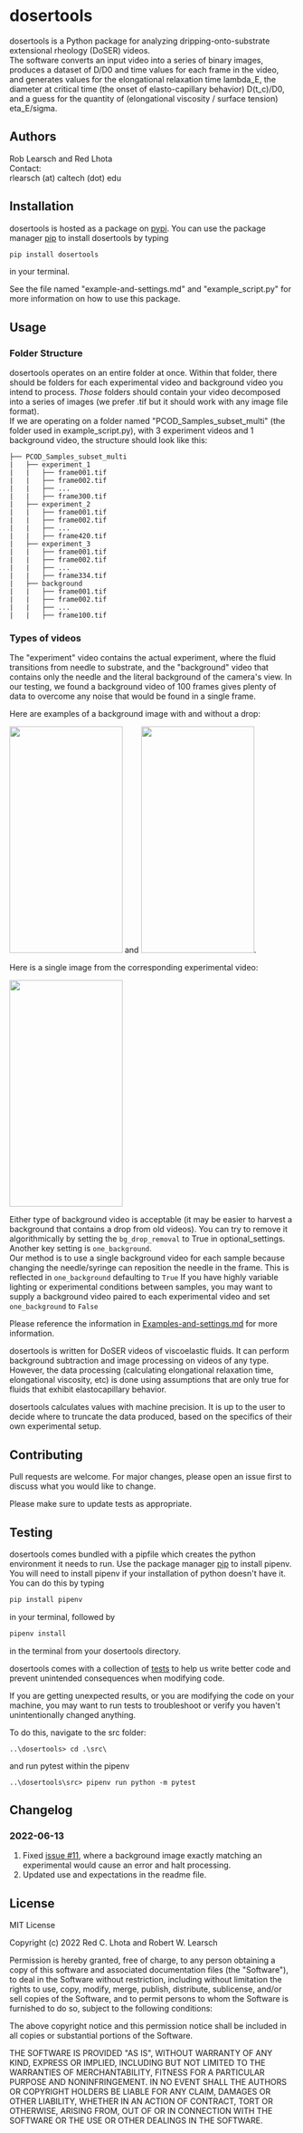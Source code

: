 # dosertools

dosertools is a Python package for analyzing dripping-onto-substrate extensional rheology (DoSER) videos.\
The software converts an input video into a series of binary images, produces a dataset of D/D0 and time values for 
each frame in the video, and generates values for the elongational relaxation time lambda_E, the diameter at critical 
time (the onset of elasto-capillary behavior) D(t_c)/D0, and a guess for the quantity of 
(elongational viscosity / surface tension) eta_E/sigma.  

## Authors
Rob Learsch and Red Lhota\
Contact:\
rlearsch (at) caltech (dot) edu 

## Installation

dosertools is hosted as a package on [pypi](https://pypi.org/). You can use the package manager 
[pip](https://pip.pypa.io/en/stable/) to install dosertools by typing
```bash
pip install dosertools
```
in your terminal. 

See the file named "example-and-settings.md" and "example_script.py" for more information 
on how to use this package.
## Usage
### Folder Structure  
dosertools operates on an entire folder at once. Within that folder, there should be folders for each experimental video
and background video you intend to process. *Those* folders should contain your video decomposed into a series of images
(we prefer .tif but it should work with any image file format).\
If we are operating on a folder named "PCOD_Samples_subset_multi" (the folder used in example_script.py),
with 3 experiment videos and 1 background video, 
the structure should look like this: 
```commandline
├── PCOD_Samples_subset_multi
|   ├── experiment_1
|   |   ├── frame001.tif
|   |   ├── frame002.tif
|   |   ├── ...
|   |   ├── frame300.tif
|   ├── experiment_2
|   |   ├── frame001.tif
|   |   ├── frame002.tif
|   |   ├── ...
|   |   ├── frame420.tif
|   ├── experiment_3
|   |   ├── frame001.tif
|   |   ├── frame002.tif
|   |   ├── ...
|   |   ├── frame334.tif
|   ├── background
|   |   ├── frame001.tif
|   |   ├── frame002.tif
|   |   ├── ...
|   |   ├── frame100.tif
```
### Types of videos
The "experiment" video contains the actual experiment, where the fluid transitions from needle to substrate, and the "background" video that contains only the
needle and the literal background of the camera's view. In our testing, we found a background video 
of 100 frames gives plenty of data to overcome any noise that would be found in a single frame.

Here are examples of a background image with and without a drop: 

<img src="https://user-images.githubusercontent.com/66884317/160924210-dcc02af0-61e7-4759-abdf-532405069a2e.png" width="200" height="400"> and <img src="https://user-images.githubusercontent.com/66884317/160924320-0e1f3157-0de3-40d1-a600-8dbfdccd271f.png" width="200" height="400">. 
 
 Here is a single image from the corresponding experimental video: 
 
 <img src="https://user-images.githubusercontent.com/66884317/160925518-2d72b26b-6d8b-4f0b-9f28-95eca0f20c43.png" width="200" height="400">

Either type of background video is acceptable (it may be easier to harvest a background that 
contains a drop from old videos). You can try to remove it algorithmically by setting the 
`bg_drop_removal` to True in optional_settings. Another key setting is `one_background`.\
Our method is to use a single background video for each sample because changing the needle/syringe can
reposition the needle in the frame. This is reflected in `one_background` defaulting to `True`
If you have highly variable lighting or experimental conditions between samples, you
may want to supply a background video paired to each experimental video and set `one_background` to `False`

Please reference the information in 
[Examples-and-settings.md](https://github.com/rlearsch/dosertools/blob/main/Example-and-settings.md) 
for more information. 

dosertools is written for DoSER videos of viscoelastic fluids. It can perform background 
subtraction and image processing on videos of any type. However, the data processing 
(calculating elongational relaxation time, elongational viscosity, etc) is done using assumptions that
are only true for fluids that exhibit elastocapillary behavior. 

dosertools calculates values with machine precision. It is up to the user to decide where to truncate the 
data produced, based on the specifics of their own experimental setup.

## Contributing
Pull requests are welcome. For major changes, please open an issue first to discuss what you would like to change.

Please make sure to update tests as appropriate.


## Testing
dosertools comes bundled with a pipfile which creates the python environment it needs to run. 
Use the package manager [pip](https://pip.pypa.io/en/stable/) to install pipenv. 
You will need to install
pipenv if your installation of python doesn't have it. You can do this by typing 
```bash
pip install pipenv
````
in your terminal, followed by 
```bash
pipenv install
```
 in the terminal from your dosertools directory. 

dosertools comes with a collection of [tests](https://docs.pytest.org/en/7.0.x/) to help us write better code and 
prevent unintended consequences when modifying code. 

If you are getting unexpected results, or you are modifying the code on your machine, you may want to 
run tests to troubleshoot or verify you haven't unintentionally changed anything. 

To do this, navigate to the src folder:
```terminal
..\dosertools> cd .\src\
```
and run pytest within the pipenv
```terminal
..\dosertools\src> pipenv run python -m pytest
```
## Changelog
### 2022-06-13
1. Fixed [issue #11](https://github.com/rlearsch/dosertools/issues/11), where a background image exactly 
matching an experimental would cause an error and halt processing.
2. Updated use and expectations in the readme file. 
## License
MIT License

Copyright (c) 2022 Red C. Lhota and Robert W. Learsch

Permission is hereby granted, free of charge, to any person obtaining a copy
of this software and associated documentation files (the "Software"), to deal
in the Software without restriction, including without limitation the rights
to use, copy, modify, merge, publish, distribute, sublicense, and/or sell
copies of the Software, and to permit persons to whom the Software is
furnished to do so, subject to the following conditions:

The above copyright notice and this permission notice shall be included in all
copies or substantial portions of the Software.

THE SOFTWARE IS PROVIDED "AS IS", WITHOUT WARRANTY OF ANY KIND, EXPRESS OR
IMPLIED, INCLUDING BUT NOT LIMITED TO THE WARRANTIES OF MERCHANTABILITY,
FITNESS FOR A PARTICULAR PURPOSE AND NONINFRINGEMENT. IN NO EVENT SHALL THE
AUTHORS OR COPYRIGHT HOLDERS BE LIABLE FOR ANY CLAIM, DAMAGES OR OTHER
LIABILITY, WHETHER IN AN ACTION OF CONTRACT, TORT OR OTHERWISE, ARISING FROM,
OUT OF OR IN CONNECTION WITH THE SOFTWARE OR THE USE OR OTHER DEALINGS IN THE
SOFTWARE.
